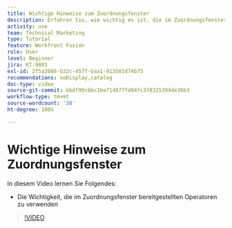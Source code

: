 ```yaml
---
title: Wichtige Hinweise zum Zuordnungsfenster
description: Erfahren Sie, wie wichtig es ist, die im Zuordnungsfenster in [!DNL Adobe Workfront Fusion]bereitgestellten Operatoren zu verwenden.
activity: use
team: Technical Marketing
type: Tutorial
feature: Workfront Fusion
role: User
level: Beginner
jira: KT-9003
exl-id: 2f5a2088-b32c-457f-baa1-913501d74b73
recommendations: noDisplay,catalog
doc-type: video
source-git-commit: bbdf99c6bc1be714077fd94fc3f8325394de36b3
workflow-type: tm+mt
source-wordcount: '38'
ht-degree: 100%

---
```


# Wichtige Hinweise zum Zuordnungsfenster

In diesem Video lernen Sie Folgendes:

* Die Wichtigkeit, die im Zuordnungsfenster bereitgestellten Operatoren zu verwenden

>[!VIDEO](https://video.tv.adobe.com/v/335263/?quality=12&learn=on&enablevpops=1)
